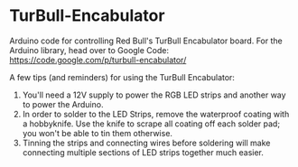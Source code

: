 TurBull-Encabulator
===================

Arduino code for controlling Red Bull's TurBull Encabulator board. 
For the Arduino library, head over to Google Code: https://code.google.com/p/turbull-encabulator/

A few tips (and reminders) for using the TurBull Encabulator: 

1. You'll need a 12V supply to power the RGB LED strips and another way to power the Arduino.
2. In order to solder to the LED Strips, remove the waterproof coating with a hobbyknife. Use the knife to scrape all coating off each solder pad; you won't be able to tin them otherwise.
3. Tinning the strips and connecting wires before soldering will make connecting multiple sections of LED strips together much easier.
